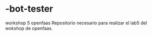# -bot-tester
workshop 5 openfaas
Repositorio necesario para realizar el lab5 del wokshop de openfaas.
